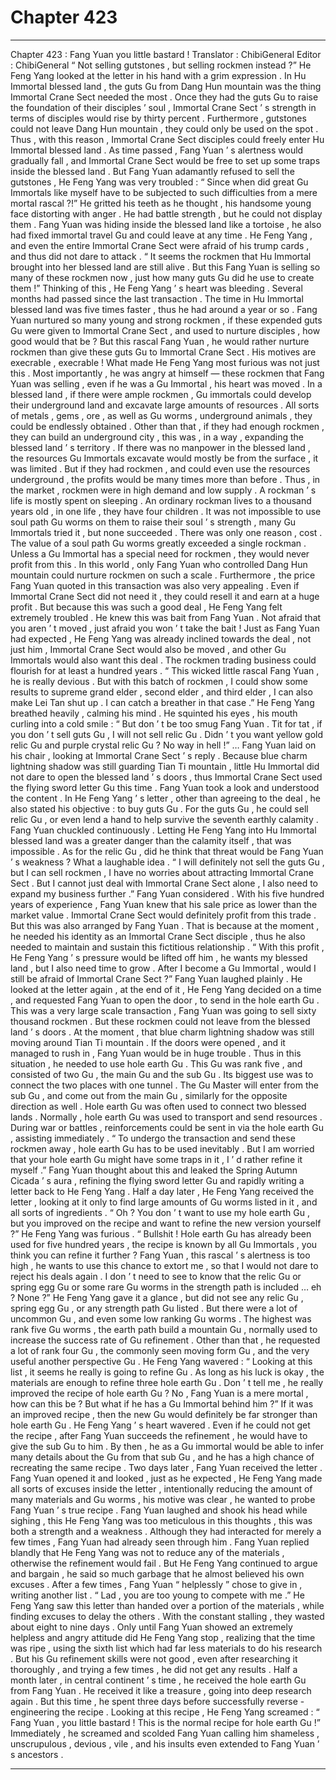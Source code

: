 
# Chapter 423


---

Chapter 423 : Fang Yuan you little bastard !
Translator :
ChibiGeneral
Editor :
ChibiGeneral
“ Not selling gutstones , but selling rockmen instead ?” He Feng Yang looked at the letter in his hand with a grim expression .
In Hu Immortal blessed land , the guts Gu from Dang Hun mountain was the thing Immortal Crane Sect needed the most . Once they had the guts Gu to raise the foundation of their disciples ’ soul , Immortal Crane Sect ’ s strength in terms of disciples would rise by thirty percent .
Furthermore , gutstones could not leave Dang Hun mountain , they could only be used on the spot . Thus , with this reason , Immortal Crane Sect disciples could freely enter Hu Immortal blessed land . As time passed , Fang Yuan ’ s alertness would gradually fall , and Immortal Crane Sect would be free to set up some traps inside the blessed land .
But Fang Yuan adamantly refused to sell the gutstones , He Feng Yang was very troubled : “ Since when did great Gu Immortals like myself have to be subjected to such difficulties from a mere mortal rascal ?!”
He gritted his teeth as he thought , his handsome young face distorting with anger .
He had battle strength , but he could not display them . Fang Yuan was hiding inside the blessed land like a tortoise , he also had fixed immortal travel Gu and could leave at any time . He Feng Yang , and even the entire Immortal Crane Sect were afraid of his trump cards , and thus did not dare to attack .
“ It seems the rockmen that Hu Immortal brought into her blessed land are still alive . But this Fang Yuan is selling so many of these rockmen now , just how many guts Gu did he use to create them !”
Thinking of this , He Feng Yang ’ s heart was bleeding .
Several months had passed since the last transaction . The time in Hu Immortal blessed land was five times faster , thus he had around a year or so .
Fang Yuan nurtured so many young and strong rockmen , if these expended guts Gu were given to Immortal Crane Sect , and used to nurture disciples , how good would that be ?
But this rascal Fang Yuan , he would rather nurture rockmen than give these guts Gu to Immortal Crane Sect . His motives are execrable , execrable !
What made He Feng Yang most furious was not just this . Most importantly , he was angry at himself — these rockmen that Fang Yuan was selling , even if he was a Gu Immortal , his heart was moved .
In a blessed land , if there were ample rockmen , Gu immortals could develop their underground land and excavate large amounts of resources .
All sorts of metals , gems , ore , as well as Gu worms , underground animals , they could be endlessly obtained .
Other than that , if they had enough rockmen , they can build an underground city , this was , in a way , expanding the blessed land ’ s territory .
If there was no manpower in the blessed land , the resources Gu Immortals excavate would mostly be from the surface , it was limited . But if they had rockmen , and could even use the resources underground , the profits would be many times more than before .
Thus , in the market , rockmen were in high demand and low supply .
A rockman ’ s life is mostly spent on sleeping . An ordinary rockman lives to a thousand years old , in one life , they have four children .
It was not impossible to use soul path Gu worms on them to raise their soul ’ s strength , many Gu Immortals tried it , but none succeeded .
There was only one reason , cost .
The value of a soul path Gu worms greatly exceeded a single rockman .
Unless a Gu Immortal has a special need for rockmen , they would never profit from this .
In this world , only Fang Yuan who controlled Dang Hun mountain could nurture rockmen on such a scale .
Furthermore , the price Fang Yuan quoted in this transaction was also very appealing . Even if Immortal Crane Sect did not need it , they could resell it and earn at a huge profit .
But because this was such a good deal , He Feng Yang felt extremely troubled .
He knew this was bait from Fang Yuan .
Not afraid that you aren ’ t moved , just afraid you won ’ t take the bait !
Just as Fang Yuan had expected , He Feng Yang was already inclined towards the deal , not just him , Immortal Crane Sect would also be moved , and other Gu Immortals would also want this deal . The rockmen trading business could flourish for at least a hundred years .
“ This wicked little rascal Fang Yuan , he is really devious . But with this batch of rockmen , I could show some results to supreme grand elder , second elder , and third elder , I can also make Lei Tan shut up . I can catch a breather in that case .” He Feng Yang breathed heavily , calming his mind .
He squinted his eyes , his mouth curling into a cold smile : “ But don ’ t be too smug Fang Yuan . Tit for tat , if you don ’ t sell guts Gu , I will not sell relic Gu . Didn ’ t you want yellow gold relic Gu and purple crystal relic Gu ? No way in hell !”
…
Fang Yuan laid on his chair , looking at Immortal Crane Sect ’ s reply .
Because blue charm lightning shadow was still guarding Tian Ti mountain , little Hu Immortal did not dare to open the blessed land ’ s doors , thus Immortal Crane Sect used the flying sword letter Gu this time .
Fang Yuan took a look and understood the content .
In He Feng Yang ’ s letter , other than agreeing to the deal , he also stated his objective : to buy guts Gu . For the guts Gu , he could sell relic Gu , or even lend a hand to help survive the seventh earthly calamity .
Fang Yuan chuckled continuously .
Letting He Feng Yang into Hu Immortal blessed land was a greater danger than the calamity itself , that was impossible .
As for the relic Gu , did he think that threat would be Fang Yuan ’ s weakness ? What a laughable idea .
“ I will definitely not sell the guts Gu , but I can sell rockmen , I have no worries about attracting Immortal Crane Sect . But I cannot just deal with Immortal Crane Sect alone , I also need to expand my business further .” Fang Yuan considered .
With his five hundred years of experience , Fang Yuan knew that his sale price as lower than the market value .
Immortal Crane Sect would definitely profit from this trade .
But this was also arranged by Fang Yuan .
That is because at the moment , he needed his identity as an Immortal Crane Sect disciple , thus he also needed to maintain and sustain this fictitious relationship .
“ With this profit , He Feng Yang ’ s pressure would be lifted off him , he wants my blessed land , but I also need time to grow . After I become a Gu Immortal , would I still be afraid of Immortal Crane Sect ?” Fang Yuan laughed plainly .
He looked at the letter again , at the end of it , He Feng Yang decided on a time , and requested Fang Yuan to open the door , to send in the hole earth Gu .
This was a very large scale transaction , Fang Yuan was going to sell sixty thousand rockmen . But these rockmen could not leave from the blessed land ’ s doors .
At the moment , that blue charm lightning shadow was still moving around Tian Ti mountain . If the doors were opened , and it managed to rush in , Fang Yuan would be in huge trouble .
Thus in this situation , he needed to use hole earth Gu .
This Gu was rank five , and consisted of two Gu , the main Gu and the sub Gu .
Its biggest use was to connect the two places with one tunnel . The Gu Master will enter from the sub Gu , and come out from the main Gu , similarly for the opposite direction as well .
Hole earth Gu was often used to connect two blessed lands . Normally , hole earth Gu was used to transport and send resources . During war or battles , reinforcements could be sent in via the hole earth Gu , assisting immediately .
“ To undergo the transaction and send these rockmen away , hole earth Gu has to be used inevitably . But I am worried that your hole earth Gu might have some traps in it , I ’ d rather refine it myself .”
Fang Yuan thought about this and leaked the Spring Autumn Cicada ’ s aura , refining the flying sword letter Gu and rapidly writing a letter back to He Feng Yang .
Half a day later , He Feng Yang received the letter , looking at it only to find large amounts of Gu worms listed in it , and all sorts of ingredients .
“ Oh ? You don ’ t want to use my hole earth Gu , but you improved on the recipe and want to refine the new version yourself ?” He Feng Yang was furious .
“ Bullshit ! Hole earth Gu has already been used for five hundred years , the recipe is known by all Gu Immortals , you think you can refine it further ? Fang Yuan , this rascal ’ s alertness is too high , he wants to use this chance to extort me , so that I would not dare to reject his deals again . I don ’ t need to see to know that the relic Gu or spring egg Gu or some rare Gu worms in the strength path is included … eh ? None ?”
He Feng Yang gave it a glance , but did not see any relic Gu , spring egg Gu , or any strength path Gu listed .
But there were a lot of uncommon Gu , and even some low ranking Gu worms . The highest was rank five Gu worms , the earth path build a mountain Gu , normally used to increase the success rate of Gu refinement . Other than that , he requested a lot of rank four Gu , the commonly seen moving form Gu , and the very useful another perspective Gu .
He Feng Yang wavered : “ Looking at this list , it seems he really is going to refine Gu . As long as his luck is okay , the materials are enough to refine three hole earth Gu . Don ’ t tell me , he really improved the recipe of hole earth Gu ? No , Fang Yuan is a mere mortal , how can this be ? But what if he has a Gu Immortal behind him ?”
If it was an improved recipe , then the new Gu would definitely be far stronger than hole earth Gu .
He Feng Yang ’ s heart wavered .
Even if he could not get the recipe , after Fang Yuan succeeds the refinement , he would have to give the sub Gu to him . By then , he as a Gu immortal would be able to infer many details about the Gu from that sub Gu , and he has a high chance of recreating the same recipe .
Two days later , Fang Yuan received the letter .
Fang Yuan opened it and looked , just as he expected , He Feng Yang made all sorts of excuses inside the letter , intentionally reducing the amount of many materials and Gu worms , his motive was clear , he wanted to probe Fang Yuan ’ s true recipe .
Fang Yuan laughed and shook his head while sighing , this He Feng Yang was too meticulous in this thoughts , this was both a strength and a weakness .
Although they had interacted for merely a few times , Fang Yuan had already seen through him .
Fang Yuan replied blandly that He Feng Yang was not to reduce any of the materials , otherwise the refinement would fail .
But He Feng Yang continued to argue and bargain , he said so much garbage that he almost believed his own excuses .
After a few times , Fang Yuan “ helplessly ” chose to give in , writing another list .
“ Lad , you are too young to compete with me .” He Feng Yang saw this letter than handed over a portion of the materials , while finding excuses to delay the others .
With the constant stalling , they wasted about eight to nine days .
Only until Fang Yuan showed an extremely helpless and angry attitude did He Feng Yang stop , realizing that the time was ripe , using the sixth list which had far less materials to do his research .
But his Gu refinement skills were not good , even after researching it thoroughly , and trying a few times , he did not get any results .
Half a month later , in central continent ’ s time , he received the hole earth Gu from Fang Yuan .
He received it like a treasure , going into deep research again .
But this time , he spent three days before successfully reverse - engineering the recipe .
Looking at this recipe , He Feng Yang screamed : “ Fang Yuan , you little bastard ! This is the normal recipe for hole earth Gu !”
Immediately , he screamed and scolded Fang Yuan calling him shameless , unscrupulous , devious , vile , and his insults even extended to Fang Yuan ’ s ancestors .

---

